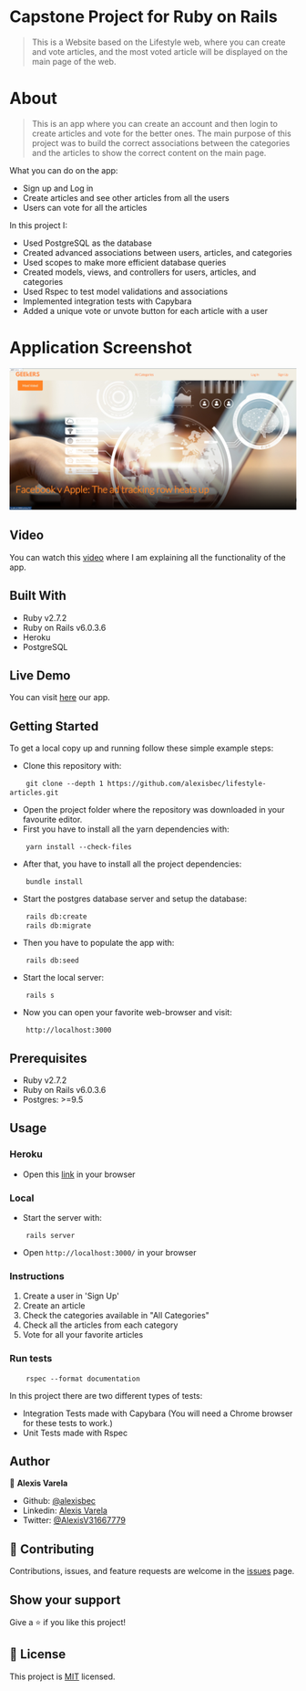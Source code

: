 # Capstone Project for Ruby on Rails

> This is a Website based on the Lifestyle web, where you can create and vote articles, and the most voted article will be displayed on the main page of the web.

# About

> This is an app where you can create an account and then login to create articles and vote for the better ones. The main purpose of this project was to build the correct associations between the categories and the articles to show the correct content on the main page.

What you can do on the app:
- Sign up and Log in
- Create articles and see other articles from all the users
- Users can vote for all the articles

In this project I:
- Used PostgreSQL as the database
- Created advanced associations between users, articles, and categories
- Used scopes to make more efficient database queries
- Created models, views, and controllers for users, articles, and categories
- Used Rspec to test model validations and associations
- Implemented integration tests with Capybara
- Added a unique vote or unvote button for each article with a user

# Application Screenshot
![screenshot of Geekers Page](app_screenshot.png)

## Video

You can watch this [video](https://www.loom.com/share/e2f7f441e1404c5faaa92163f6048b29) where I am explaining all the functionality of the app.

## Built With

- Ruby v2.7.2
- Ruby on Rails v6.0.3.6
- Heroku
- PostgreSQL

## Live Demo

You can visit [here](https://fathomless-escarpment-63145.herokuapp.com/) our app.

## Getting Started

To get a local copy up and running follow these simple example steps:

- Clone this repository with:
```
    git clone --depth 1 https://github.com/alexisbec/lifestyle-articles.git
```
- Open the project folder where the repository was downloaded in your favourite editor.
- First you have to install all the yarn dependencies with:
```
    yarn install --check-files
```
- After that, you have to install all the project dependencies:
```
    bundle install
```
- Start the postgres database server and setup the database:
```
    rails db:create
    rails db:migrate
```
- Then you have to populate the app with: 
```
    rails db:seed
```
- Start the local server:
```
    rails s
```
- Now you can open your favorite web-browser and visit:
```
    http://localhost:3000
```

## Prerequisites

- Ruby v2.7.2
- Ruby on Rails v6.0.3.6
- Postgres: >=9.5

## Usage
### Heroku

- Open this [link](https://fathomless-escarpment-63145.herokuapp.com/) in your browser

### Local

- Start the server with:

```
    rails server
```
- Open `http://localhost:3000/` in your browser

### Instructions

1. Create a user in 'Sign Up'
2. Create an article
3. Check the categories available in "All Categories"
4. Check all the articles from each category
5. Vote for all your favorite articles

### Run tests

```
    rspec --format documentation
```

In this project there are two different types of tests:

- Integration Tests made with Capybara (You will need a Chrome browser for these tests to work.)
- Unit Tests made with Rspec

## Author

👤 **Alexis Varela**
- Github: [@alexisbec](https://github.com/alexisbec)
- Linkedin: [Alexis Varela](www.linkedin.com/in/alexbec)
- Twitter: [@AlexisV31667779](https://twitter.com/AlexisV31667779)


## 🤝 Contributing

Contributions, issues, and feature requests are welcome in the [issues](https://github.com/alexisbec/lifestyle-articles/issues) page.

## Show your support

Give a ⭐️ if you like this project!

## 📝 License

This project is [MIT](https://github.com/alexisbec/lifestyle-articles/blob/development/LICENSE) licensed.
